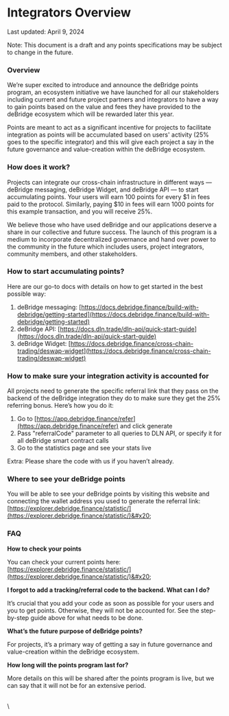# Integrators Overview

Last updated: April 9, 2024

Note: This document is a draft and any points specifications may be subject to change in the future.

### Overview

We’re super excited to introduce and announce the deBridge points program, an ecosystem initiative we have launched for all our stakeholders including current and future project partners and integrators to have a way to gain points based on the value and fees they have provided to the deBridge ecosystem which will be rewarded later this year.&#x20;

Points are meant to act as a significant incentive for projects to facilitate integration as points will be accumulated based on users' activity (25% goes to the specific integrator) and this will give each project a say in the future governance and value-creation within the deBridge ecosystem.&#x20;

### How does it work?&#x20;

Projects can integrate our cross-chain infrastructure in different ways — deBridge messaging, deBridge Widget, and deBridge API — to start accumulating points. Your users will earn 100 points for every $1 in fees paid to the protocol. Similarly, paying $10 in fees will earn 1000 points for this example transaction, and you will receive 25%.&#x20;

We believe those who have used deBridge and our applications deserve a share in our collective and future success. The launch of this program is a medium to incorporate decentralized governance and hand over power to the community in the future which includes users, project integrators, community members, and other stakeholders.&#x20;

### How to start accumulating points?&#x20;

Here are our go-to docs with details on how to get started in the best possible way:&#x20;

1. deBridge messaging: [https://docs.debridge.finance/build-with-debridge/getting-started](https://docs.debridge.finance/build-with-debridge/getting-started)
2. deBridge API: [https://docs.dln.trade/dln-api/quick-start-guide](https://docs.dln.trade/dln-api/quick-start-guide)
3. deBridge Widget: [https://docs.debridge.finance/cross-chain-trading/deswap-widget](https://docs.debridge.finance/cross-chain-trading/deswap-widget)

### How to make sure your integration activity is accounted for

All projects need to generate the specific referral link that they pass on the backend of the deBridge integration they do to make sure they get the 25% referring bonus. Here’s how you do it:&#x20;

1. Go to [https://app.debridge.finance/refer](https://app.debridge.finance/refer) and click generate
2. Pass "referralCode" parameter to all queries to DLN API, or specify it for all deBridge smart contract calls
3. Go to the statistics page and see your stats live

Extra: Please share the code with us if you haven’t already.&#x20;

### Where to see your deBridge points

You will be able to see your deBridge points by visiting this website and connecting the wallet address you used to generate the referral link: [https://explorer.debridge.finance/statistic/](https://explorer.debridge.finance/statistic/)&#x20;

### FAQ

**How to check your points**

You can check your current points here: [https://explorer.debridge.finance/statistic/](https://explorer.debridge.finance/statistic/)&#x20;

**I forgot to add a tracking/referral code to the backend. What can I do?**&#x20;

It’s crucial that you add your code as soon as possible for your users and you to get points. Otherwise, they will not be accounted for. See the step-by-step guide above for what needs to be done.&#x20;

**What’s the future purpose of deBridge points?**&#x20;

For projects, it’s a primary way of getting a say in future governance and value-creation within the deBridge ecosystem.&#x20;

**How long will the points program last for?**&#x20;

More details on this will be shared after the points program is live, but we can say that it will not be for an extensive period.

\
\
